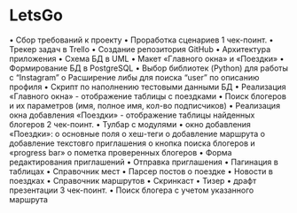 # LetsGo
•	Сбор требований к проекту
•	Проработка сценариев
1 чек-поинт.
•	Трекер задач в Trello
•	Создание репозитория GitHub
•	Архитектура приложения
•	Схема БД в UML
•	Макет «Главного окна» и «Поездки»
•	Формирование БД в PostgreSQL
•	Выбор библиотек (Python) для работы с “Instagram”
o	    Расширение либы для поиска “user” по описанию профиля
•	Скрипт по наполнению тестовыми данными БД
•	Реализация «Главного окна» - отображение таблицы с поездками
•	Поиск блогеров и их параметров (имя, полное имя, кол-во подписчиков)
•	Реализация окна добавления «Поездки» - отображение таблицы найденных блогеров
2 чек-поинт.
•	Тулбар с модулями
•	окно добавления «Поездки»:
o	    основные поля
o	    хеш-теги
o	    добавление маршрута
o	    добавление текстовго приглашения
o	    кнопка поиска блогеров и «progress bar»
o	    пометка проверенных блогеров
•	Форма редактирования приглашений
•	Отправка приглашения
•	Пагинация в таблицах
•	Справочник мест
•	Парсер постов о поездке
•	Новости в поездках
•	Справочник маршрутов
•	Скринкаст
•	Тизер
•	драфт презентации
3 чек-поинт.
•	Поиск блогера с учетом указанного маршрута

